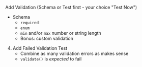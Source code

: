 Add Validation (Schema or Test first - your choice "Test Now")
* Schema
    * `required`
    * `enum`
    * `min` and/or `max` number or string length
    * Bonus: custom validation
4. Add Failed Validation Test
    * Combine as many validation errors as makes sense
    * `validate()` is _expected_ to fail